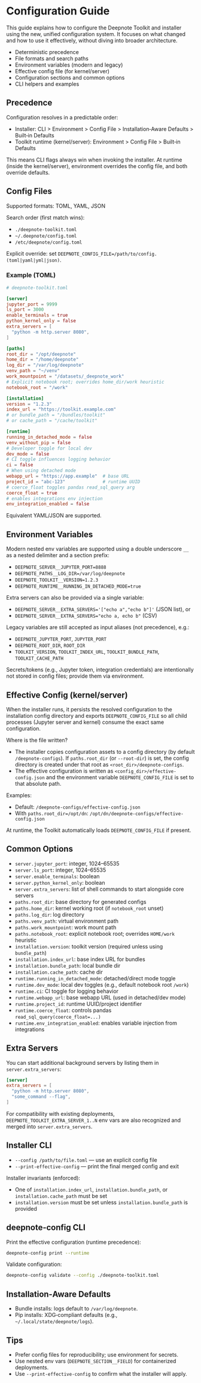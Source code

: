 # Configuration Guide

This guide explains how to configure the Deepnote Toolkit and installer using the new, unified configuration system. It focuses on what changed and how to use it effectively, without diving into broader architecture.

- Deterministic precedence
- File formats and search paths
- Environment variables (modern and legacy)
- Effective config file (for kernel/server)
- Configuration sections and common options
- CLI helpers and examples

## Precedence

Configuration resolves in a predictable order:

- Installer: CLI > Environment > Config File > Installation‑Aware Defaults > Built‑in Defaults
- Toolkit runtime (kernel/server): Environment > Config File > Built‑in Defaults

This means CLI flags always win when invoking the installer. At runtime (inside the kernel/server), environment overrides the config file, and both override defaults.

## Config Files

Supported formats: TOML, YAML, JSON

Search order (first match wins):

- `./deepnote-toolkit.toml`
- `~/.deepnote/config.toml`
- `/etc/deepnote/config.toml`

Explicit override: set `DEEPNOTE_CONFIG_FILE=/path/to/config.(toml|yaml|yml|json)`.

### Example (TOML)

```toml
# deepnote-toolkit.toml

[server]
jupyter_port = 9999
ls_port = 3000
enable_terminals = true
python_kernel_only = false
extra_servers = [
  "python -m http.server 8080",
]

[paths]
root_dir = "/opt/deepnote"
home_dir = "/home/deepnote"
log_dir = "/var/log/deepnote"
venv_path = "~/venv"
work_mountpoint = "/datasets/_deepnote_work"
# Explicit notebook root; overrides home_dir/work heuristic
notebook_root = "/work"

[installation]
version = "1.2.3"
index_url = "https://toolkit.example.com"
# or bundle_path = "/bundles/toolkit"
# or cache_path = "/cache/toolkit"

[runtime]
running_in_detached_mode = false
venv_without_pip = false
# Developer toggle for local dev
dev_mode = false
# CI toggle influences logging behavior
ci = false
# When using detached mode
webapp_url = "https://app.example"  # base URL
project_id = "abc-123"              # runtime UUID
# coerce_float toggles pandas read_sql_query arg
coerce_float = true
# enables integrations env injection
env_integration_enabled = false
```

Equivalent YAML/JSON are supported.

## Environment Variables

Modern nested env variables are supported using a double underscore `__` as a nested delimiter and a section prefix:

- `DEEPNOTE_SERVER__JUPYTER_PORT=8888`
- `DEEPNOTE_PATHS__LOG_DIR=/var/log/deepnote`
- `DEEPNOTE_TOOLKIT__VERSION=1.2.3`
- `DEEPNOTE_RUNTIME__RUNNING_IN_DETACHED_MODE=true`

Extra servers can also be provided via a single variable:

- `DEEPNOTE_SERVER__EXTRA_SERVERS='["echo a","echo b"]'` (JSON list), or
- `DEEPNOTE_SERVER__EXTRA_SERVERS="echo a, echo b"` (CSV)

Legacy variables are still accepted as input aliases (not precedence), e.g.:

- `DEEPNOTE_JUPYTER_PORT`, `JUPYTER_PORT`
- `DEEPNOTE_ROOT_DIR`, `ROOT_DIR`
- `TOOLKIT_VERSION`, `TOOLKIT_INDEX_URL`, `TOOLKIT_BUNDLE_PATH`, `TOOLKIT_CACHE_PATH`

Secrets/tokens (e.g., Jupyter token, integration credentials) are intentionally not stored in config files; provide them via environment.

## Effective Config (kernel/server)

When the installer runs, it persists the resolved configuration to the
installation config directory and exports `DEEPNOTE_CONFIG_FILE` so all child
processes (Jupyter server and kernel) consume the exact same configuration.

Where is the file written?

- The installer copies configuration assets to a config directory (by default
  `/deepnote-configs`). If `paths.root_dir` (or `--root-dir`) is set, the
  config directory is created under that root as `<root_dir>/deepnote-configs`.
- The effective configuration is written as
  `<config_dir>/effective-config.json` and the environment variable
  `DEEPNOTE_CONFIG_FILE` is set to that absolute path.

Examples:

- Default: `/deepnote-configs/effective-config.json`
- With `paths.root_dir=/opt/dn`: `/opt/dn/deepnote-configs/effective-config.json`

At runtime, the Toolkit automatically loads `DEEPNOTE_CONFIG_FILE` if present.

## Common Options

- `server.jupyter_port`: integer, 1024–65535
- `server.ls_port`: integer, 1024–65535
- `server.enable_terminals`: boolean
- `server.python_kernel_only`: boolean
- `server.extra_servers`: list of shell commands to start alongside core servers
- `paths.root_dir`: base directory for generated configs
- `paths.home_dir`: kernel working root (if `notebook_root` unset)
- `paths.log_dir`: log directory
- `paths.venv_path`: virtual environment path
- `paths.work_mountpoint`: work mount path
- `paths.notebook_root`: explicit notebook root; overrides `HOME/work` heuristic
- `installation.version`: toolkit version (required unless using `bundle_path`)
- `installation.index_url`: base index URL for bundles
- `installation.bundle_path`: local bundle dir
- `installation.cache_path`: cache dir
- `runtime.running_in_detached_mode`: detached/direct mode toggle
- `runtime.dev_mode`: local dev toggles (e.g., default notebook root `/work`)
- `runtime.ci`: CI toggle for logging behavior
- `runtime.webapp_url`: base webapp URL (used in detached/dev mode)
- `runtime.project_id`: runtime UUID/project identifier
- `runtime.coerce_float`: controls pandas `read_sql_query(coerce_float=...)`
- `runtime.env_integration_enabled`: enables variable injection from integrations

## Extra Servers

You can start additional background servers by listing them in `server.extra_servers`:

```toml
[server]
extra_servers = [
  "python -m http.server 8080",
  "some_command --flag",
]
```

For compatibility with existing deployments, `DEEPNOTE_TOOLKIT_EXTRA_SERVER_1..N`
env vars are also recognized and merged into `server.extra_servers`.

## Installer CLI

- `--config /path/to/file.toml` — use an explicit config file
- `--print-effective-config` — print the final merged config and exit

Installer invariants (enforced):

- One of `installation.index_url`, `installation.bundle_path`, or `installation.cache_path` must be set
- `installation.version` must be set unless `installation.bundle_path` is provided

## deepnote-config CLI

Print the effective configuration (runtime precedence):

```bash
deepnote-config print --runtime
```

Validate configuration:

```bash
deepnote-config validate --config ./deepnote-toolkit.toml
```

## Installation‑Aware Defaults

- Bundle installs: logs default to `/var/log/deepnote`.
- Pip installs: XDG‑compliant defaults (e.g., `~/.local/state/deepnote/logs`).

## Tips

- Prefer config files for reproducibility; use environment for secrets.
- Use nested env vars (`DEEPNOTE_SECTION__FIELD`) for containerized deployments.
- Use `--print-effective-config` to confirm what the installer will apply.
